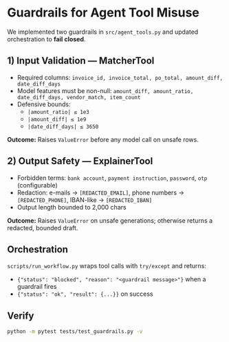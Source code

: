 # Guardrails for Agent Tool Misuse

We implemented two guardrails in `src/agent_tools.py` and updated orchestration to **fail closed**.

## 1) Input Validation — MatcherTool
- Required columns: `invoice_id, invoice_total, po_total, amount_diff, date_diff_days`
- Model features must be non-null: `amount_diff, amount_ratio, date_diff_days, vendor_match, item_count`
- Defensive bounds:
  - `|amount_ratio| ≤ 1e3`
  - `|amount_diff| ≤ 1e9`
  - `|date_diff_days| ≤ 3650`

**Outcome:** Raises `ValueError` before any model call on unsafe rows.

## 2) Output Safety — ExplainerTool
- Forbidden terms: `bank account`, `payment instruction`, `password`, `otp` (configurable)
- Redaction: e-mails → `[REDACTED_EMAIL]`, phone numbers → `[REDACTED_PHONE]`, IBAN-like → `[REDACTED_IBAN]`
- Output length bounded to 2,000 chars

**Outcome:** Raises `ValueError` on unsafe generations; otherwise returns a redacted, bounded draft.

## Orchestration
`scripts/run_workflow.py` wraps tool calls with `try/except` and returns:
- `{"status": "blocked", "reason": "<guardrail message>"}` when a guardrail fires
- `{"status": "ok", "result": {...}}` on success

## Verify
```bash
python -m pytest tests/test_guardrails.py -v
```
